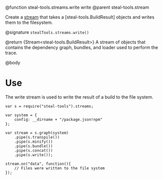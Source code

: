 @function steal-tools.streams.write write
@parent steal-tools.stream

Create a [stream](https://nodejs.org/api/stream.html) that takes a [steal-tools.BuildResult] objects and writes them to the filesystem.

@signature `stealTools.streams.write()`

@return {Stream<steal-tools.BuildResult>} A stream of objects that contains the dependency graph, bundles, and loader used to perform the trace.

@body

# Use

The write stream is used to write the result of a build to the file system.

```
var s = require("steal-tools").streams;

var system = {
	config: __dirname + "/package.json!npm"
};

var stream = s.graph(system)
	.pipe(s.transpile())
	.pipe(s.minify())
	.pipe(s.bundle())
	.pipe(s.concat())
	.pipe(s.write());

stream.on("data", function(){
	// Files were written to the file system
});
```

